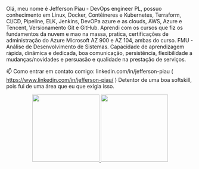Olá, meu nome é Jefferson Piau - DevOps engineer PL, possuo conhecimento em Linux, Docker, Contêineres e Kubernetes, Terraform, CI/CD, Pipeline, ELK, Jenkins, DevOPa azure e as clouds, AWS, Azure e Tencent, Versionamento Git e GitHub. Aprendi com os cursos que fiz os fundamentos da nuvem  e mao na massa, pratica, certificações de administração do Azure Microsoft AZ 900 e AZ 104, ambas do curso. FMU - Análise de Desenvolvimento de Sistemas. Capacidade de aprendizagem rápida, dinâmica e dedicada, boa comunicação, persistência, flexibilidade a mudanças/novidades e persuasão e qualidade na prestação de serviços.

📫 Como entrar em contato comigo: linkedin.com/in/jefferson-piau
( https://www.linkedin.com/in/jefferson-piau/ )
Detentor de uma boa softskill, pois fui de uma área que eu que exigia isso.

<div align="center">
  <a href="https://github.com/devjeffersonpiau">
  <img height="180em" src="https://github-readme-stats.vercel.app/api?username=devjeffersonpiau&show_icons=false&theme=dark&include_all_commits=true&count_private=true"/>
  <img height="180em" src="https://github-readme-stats.vercel.app/api/top-langs/?username=devjeffersonpiau&layout=compact&langs_count=7&theme=dark"/>
    </div>
 
